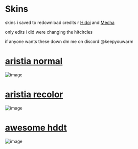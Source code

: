 # Skins
skins i saved to redownload 
credits r [Hidoi](https://osu.ppy.sh/users/12324702) and [Mecha](https://osu.ppy.sh/users/13720351)

only edits i did were changing the hitcircles 

if anyone wants these down dm me on discord @keepyouwarm

# [aristia normal](https://meowsta.s-ul.eu/Vw8pIkpM)
![image](https://media.discordapp.net/attachments/639225978119389184/1263690148118397009/screenshot033.jpg?ex=669b26a9&is=6699d529&hm=85eeb7d21debfd4192bc4bce4e7885cf25d8a7b0e092646486b2c16c375f893b&=&format=webp&width=1201&height=675)

# [aristia recolor](https://meowsta.s-ul.eu/PZZtoRPh)
![image](https://media.discordapp.net/attachments/639225978119389184/1263690147350970492/screenshot035.jpg?ex=669b26a9&is=6699d529&hm=3821a6b427906e5f5a60bab770333473997752bf1981c392141fea3accea385e&=&format=webp&width=1201&height=675)

# [awesome hddt](https://meowsta.s-ul.eu/mvCsauJH)
![image](https://media.discordapp.net/attachments/639225978119389184/1263690147690451005/screenshot036.jpg?ex=669b26a9&is=6699d529&hm=9fdda4eacd952bd31676fd92d042ed8b08a7239fe612d00a0905dc01606f3678&=&format=webp&width=1201&height=675)
